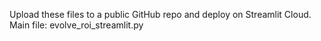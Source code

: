 Upload these files to a public GitHub repo and deploy on Streamlit Cloud. Main file: evolve_roi_streamlit.py
